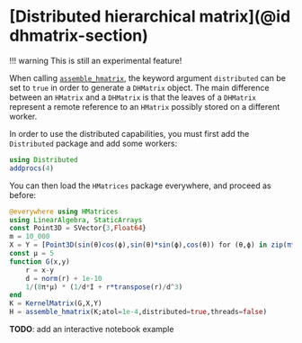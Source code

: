 # [Distributed hierarchical matrix](@id dhmatrix-section)

!!! warning
    This is still an experimental feature!

When calling [`assemble_hmatrix`](@ref), the keyword argument `distributed` can be
set to `true` in order to generate a `DHMatrix` object. The main
difference between an `HMatrix` and a `DHMatrix` is that the leaves of a
`DHMatrix` represent a remote reference to an `HMatrix` possibly stored on a
different worker. 

In order to use the distributed capabilities, you must first add the
`Distributed` package and add some workers:

```julia
using Distributed
addprocs(4)
```

You can then load the `HMatrices` package everywhere, and proceed as before:

```julia
@everywhere using HMatrices
using LinearAlgebra, StaticArrays
const Point3D = SVector{3,Float64}
m = 10_000
X = Y = [Point3D(sin(θ)cos(ϕ),sin(θ)*sin(ϕ),cos(θ)) for (θ,ϕ) in zip(π*rand(m),2π*rand(m))]
const μ = 5
function G(x,y)
    r = x-y
    d = norm(r) + 1e-10
    1/(8π*μ) * (1/d*I + r*transpose(r)/d^3)
end
K = KernelMatrix(G,X,Y)
H = assemble_hmatrix(K;atol=1e-4,distributed=true,threads=false)
```

**TODO**: add an interactive notebook example 